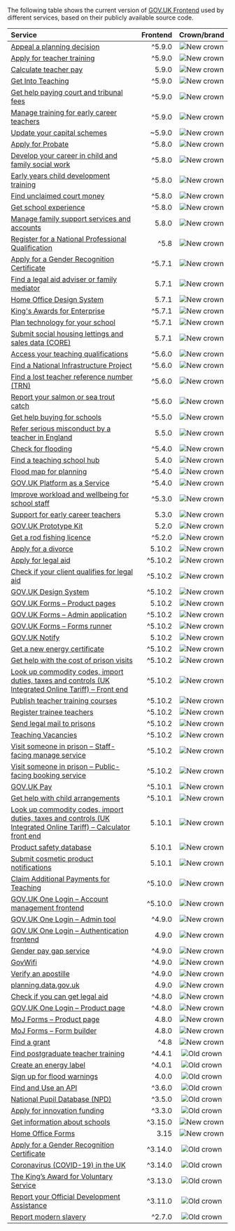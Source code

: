 The following table shows the current version of [GOV.UK Frontend](https://github.com/alphagov/govuk-frontend) used by different services, based on their publicly available source code.

| Service | Frontend | Crown/brand |
| :------ | -------------------: | :---------------: |
| [Appeal a planning decision](https://github.com/Planning-Inspectorate/appeal-planning-decision/) | ^5.9.0 | ![New crown](assets/new-crown.svg) |
| [Apply for teacher training](https://github.com/DFE-Digital/apply-for-teacher-training/) | ^5.9.0 | ![New crown](assets/new-crown.svg) |
| [Calculate teacher pay](https://github.com/DFE-Digital/teacher-pay-calculator/) | 5.9.0 | ![New crown](assets/new-crown.svg) |
| [Get Into Teaching](https://github.com/DFE-Digital/get-into-teaching-app/) | ^5.9.0 | ![New crown](assets/new-crown.svg) |
| [Get help paying court and tribunal fees](https://github.com/ministryofjustice/hwf-publicapp/) | ^5.9.0 | ![New crown](assets/new-crown.svg) |
| [Manage training for early career teachers](https://github.com/DFE-Digital/early-careers-framework/) | ^5.9.0 | ![New crown](assets/new-crown.svg) |
| [Update your capital schemes](https://github.com/acteng/update-your-capital-schemes/) | ~5.9.0 | ![New crown](assets/new-crown.svg) |
| [Apply for Probate](https://github.com/hmcts/probate-frontend/) | ^5.8.0 | ![New crown](assets/new-crown.svg) |
| [Develop your career in child and family social work](https://github.com/DFE-Digital/childrens-social-care-cpd/tree/main/Childrens-Social-Care-CPD/) | ^5.8.0 | ![New crown](assets/new-crown.svg) |
| [Early years child development training](https://github.com/DFE-Digital/early-years-foundation-recovery/) | ^5.8.0 | ![New crown](assets/new-crown.svg) |
| [Find unclaimed court money](https://github.com/ministryofjustice/find-unclaimed-court-money/) | ^5.8.0 | ![New crown](assets/new-crown.svg) |
| [Get school experience](https://github.com/DFE-Digital/schools-experience/) | ^5.8.0 | ![New crown](assets/new-crown.svg) |
| [Manage family support services and accounts](https://github.com/DFE-Digital/fh-services/tree/main/src/shared/web-components/src/familyhubs-frontend/) | 5.8.0 | ![New crown](assets/new-crown.svg) |
| [Register for a National Professional Qualification](https://github.com/DFE-Digital/npq-registration/) | ^5.8 | ![New crown](assets/new-crown.svg) |
| [Apply for a Gender Recognition Certificate](https://github.com/ministryofjustice/grc-app/) | ^5.7.1 | ![New crown](assets/new-crown.svg) |
| [Find a legal aid adviser or family mediator](https://github.com/ministryofjustice/fala/) | 5.7.1 | ![New crown](assets/new-crown.svg) |
| [Home Office Design System](https://github.com/UKHomeOffice/home-office-design-system/tree/main/components/page/) | 5.7.1 | ![New crown](assets/new-crown.svg) |
| [King's Awards for Enterprise](https://github.com/bitzesty/qae/) | ^5.7.1 | ![New crown](assets/new-crown.svg) |
| [Plan technology for your school](https://github.com/DFE-Digital/plan-technology-for-your-school/tree/main/src/Dfe.PlanTech.Web.Node/) | ^5.7.1 | ![New crown](assets/new-crown.svg) |
| [Submit social housing lettings and sales data (CORE)](https://github.com/communitiesuk/submit-social-housing-lettings-and-sales-data/) | 5.7.1 | ![New crown](assets/new-crown.svg) |
| [Access your teaching qualifications](https://github.com/DFE-Digital/access-your-teaching-qualifications/) | ^5.6.0 | ![New crown](assets/new-crown.svg) |
| [Find a National Infrastructure Project](https://github.com/Planning-Inspectorate/applications-service/) | ^5.6.0 | ![New crown](assets/new-crown.svg) |
| [Find a lost teacher reference number (TRN)](https://github.com/DFE-Digital/find-a-lost-trn/) | ^5.6.0 | ![New crown](assets/new-crown.svg) |
| [Report your salmon or sea trout catch](https://github.com/DEFRA/rod-catch-returns-frontend/) | ^5.6.0 | ![New crown](assets/new-crown.svg) |
| [Get help buying for schools](https://github.com/DFE-Digital/buy-for-your-school/) | ^5.5.0 | ![New crown](assets/new-crown.svg) |
| [Refer serious misconduct by a teacher in England](https://github.com/DFE-Digital/refer-serious-misconduct/) | 5.5.0 | ![New crown](assets/new-crown.svg) |
| [Check for flooding](https://github.com/DEFRA/flood-app/) | ^5.4.0 | ![New crown](assets/new-crown.svg) |
| [Find a teaching school hub](https://github.com/DFE-Digital/teaching-school-hub-finder/) | 5.4.0 | ![New crown](assets/new-crown.svg) |
| [Flood map for planning](https://github.com/DEFRA/fmp-app/) | ^5.4.0 | ![New crown](assets/new-crown.svg) |
| [GOV.UK Platform as a Service](https://github.com/alphagov/paas-product-pages/) | ^5.4.0 | ![New crown](assets/new-crown.svg) |
| [Improve workload and wellbeing for school staff](https://github.com/DFE-Digital/improve-workload-and-wellbeing-for-school-staff/) | ^5.3.0 | ![New crown](assets/new-crown.svg) |
| [Support for early career teachers](https://github.com/DFE-Digital/support-for-early-career-teachers/) | 5.3.0 | ![New crown](assets/new-crown.svg) |
| [GOV.UK Prototype Kit](https://github.com/alphagov/govuk-prototype-kit/) | 5.2.0 | ![New crown](assets/new-crown.svg) |
| [Get a rod fishing licence](https://github.com/DEFRA/rod-licensing/tree/main/packages/gafl-webapp-service/) | ^5.2.0 | ![New crown](assets/new-crown.svg) |
| [Apply for a divorce](https://github.com/hmcts/nfdiv-frontend/) | 5.10.2 | ![New crown](assets/new-crown.svg#rebrand) |
| [Apply for legal aid](https://github.com/ministryofjustice/laa-apply-for-legal-aid/) | ^5.10.2 | ![New crown](assets/new-crown.svg#rebrand) |
| [Check if your client qualifies for legal aid](https://github.com/ministryofjustice/laa-estimate-financial-eligibility-for-legal-aid/) | ^5.10.2 | ![New crown](assets/new-crown.svg#rebrand) |
| [GOV.UK Design System](https://github.com/alphagov/govuk-design-system/) | ^5.10.2 | ![New crown](assets/new-crown.svg#rebrand) |
| [GOV.UK Forms – Product pages](https://github.com/alphagov/forms-product-page/) | 5.10.2 | ![New crown](assets/new-crown.svg#rebrand) |
| [GOV.UK Forms – Admin application](https://github.com/alphagov/forms-admin/) | ^5.10.2 | ![New crown](assets/new-crown.svg#rebrand) |
| [GOV.UK Forms – Forms runner](https://github.com/alphagov/forms-runner/) | ^5.10.2 | ![New crown](assets/new-crown.svg#rebrand) |
| [GOV.UK Notify](https://github.com/alphagov/notifications-admin/) | 5.10.2 | ![New crown](assets/new-crown.svg#rebrand) |
| [Get a new energy certificate](https://github.com/communitiesuk/epb-frontend/) | ^5.10.2 | ![New crown](assets/new-crown.svg#rebrand) |
| [Get help with the cost of prison visits](https://github.com/ministryofjustice/help-with-prison-visits-external/) | ^5.10.2 | ![New crown](assets/new-crown.svg#rebrand) |
| [Look up commodity codes, import duties, taxes and controls (UK Integrated Online Tariff) – Front end](https://github.com/trade-tariff/trade-tariff-frontend/) | ^5.10.2 | ![New crown](assets/new-crown.svg#rebrand) |
| [Publish teacher training courses](https://github.com/DFE-Digital/publish-teacher-training/) | ^5.10.2 | ![New crown](assets/new-crown.svg#rebrand) |
| [Register trainee teachers](https://github.com/DFE-Digital/register-trainee-teachers/) | ^5.10.2 | ![New crown](assets/new-crown.svg#rebrand) |
| [Send legal mail to prisons](https://github.com/ministryofjustice/send-legal-mail-to-prisons/) | ^5.10.2 | ![New crown](assets/new-crown.svg#rebrand) |
| [Teaching Vacancies](https://github.com/DFE-Digital/teaching-vacancies/) | ^5.10.2 | ![New crown](assets/new-crown.svg#rebrand) |
| [Visit someone in prison – Staff-facing manage service](https://github.com/ministryofjustice/book-a-prison-visit-staff-ui/) | ^5.10.2 | ![New crown](assets/new-crown.svg#rebrand) |
| [Visit someone in prison – Public-facing booking service](https://github.com/ministryofjustice/hmpps-book-a-prison-visit-ui/) | ^5.10.2 | ![New crown](assets/new-crown.svg#rebrand) |
| [GOV.UK Pay](https://github.com/alphagov/pay-frontend/) | ^5.10.1 | ![New crown](assets/new-crown.svg#rebrand) |
| [Get help with child arrangements](https://github.com/ministryofjustice/help-with-child-arrangements/) | ^5.10.1 | ![New crown](assets/new-crown.svg#rebrand) |
| [Look up commodity codes, import duties, taxes and controls (UK Integrated Online Tariff) – Calculator front end](https://github.com/trade-tariff/trade-tariff-duty-calculator/) | 5.10.1 | ![New crown](assets/new-crown.svg#rebrand) |
| [Product safety database](https://github.com/UKGovernmentBEIS/beis-opss-psd/) | 5.10.1 | ![New crown](assets/new-crown.svg#rebrand) |
| [Submit cosmetic product notifications](https://github.com/UKGovernmentBEIS/beis-opss-cosmetics/tree/main/cosmetics-web/) | 5.10.1 | ![New crown](assets/new-crown.svg#rebrand) |
| [Claim Additional Payments for Teaching](https://github.com/DFE-Digital/claim-additional-payments-for-teaching/) | ^5.10.0 | ![New crown](assets/new-crown.svg#rebrand) |
| [GOV.UK One Login – Account management frontend](https://github.com/govuk-one-login/di-account-management-frontend/) | ^5.10.0 | ![New crown](assets/new-crown.svg#rebrand) |
| [GOV.UK One Login – Admin tool](https://github.com/govuk-one-login/onboarding-self-service-experience/tree/main/express/) | ^4.9.0 | ![New crown](assets/new-crown.svg) |
| [GOV.UK One Login – Authentication frontend](https://github.com/govuk-one-login/authentication-frontend/) | 4.9.0 | ![New crown](assets/new-crown.svg) |
| [Gender pay gap service](https://github.com/cabinetoffice/gender-pay-gap/tree/main/GenderPayGap.WebUI/) | ^4.9.0 | ![New crown](assets/new-crown.svg) |
| [GovWifi](https://github.com/alphagov/govwifi-product-page/) | ^4.9.0 | ![New crown](assets/new-crown.svg) |
| [Verify an apostille](https://github.com/UKForeignOffice/verify-apostille-service/) | ^4.9.0 | ![New crown](assets/new-crown.svg) |
| [planning.data.gov.uk](https://github.com/digital-land/digital-land.info/) | 4.9.0 | ![New crown](assets/new-crown.svg) |
| [Check if you can get legal aid](https://github.com/ministryofjustice/cla_public/) | ^4.8.0 | ![New crown](assets/new-crown.svg) |
| [GOV.UK One Login – Product page](https://github.com/govuk-one-login/onboarding-product-page/) | ^4.8.0 | ![New crown](assets/new-crown.svg) |
| [MoJ Forms – Product page](https://github.com/ministryofjustice/formbuilder-product-page/) | 4.8.0 | ![New crown](assets/new-crown.svg) |
| [MoJ Forms – Form builder](https://github.com/ministryofjustice/fb-editor/) | 4.8.0 | ![New crown](assets/new-crown.svg) |
| [Find a grant](https://github.com/cabinetoffice/gap-find-apply-web/tree/main/packages/applicant/) | ^4.8 | ![New crown](assets/new-crown.svg) |
| [Find postgraduate teacher training](https://github.com/DFE-Digital/find-teacher-training/) | ^4.4.1 | ![Old crown](assets/old-crown.svg) |
| [Create an energy label](https://github.com/UKGovernmentBEIS/energy-label-service/) | ^4.0.1 | ![Old crown](assets/old-crown.svg) |
| [Sign up for flood warnings](https://github.com/DEFRA/flood-xws-contact-web/) | 4.0.0 | ![Old crown](assets/old-crown.svg) |
| [Find and Use an API](https://github.com/DFE-Digital/eapim-developer-hub/) | ^3.6.0 | ![Old crown](assets/old-crown.svg) |
| [National Pupil Database (NPD)](https://github.com/DFE-Digital/npd-find-and-explore/) | ^3.5.0 | ![Old crown](assets/old-crown.svg) |
| [Apply for innovation funding](https://github.com/InnovateUKGitHub/innovation-funding-service/tree/main/ifs-web-service/) | ^3.3.0 | ![Old crown](assets/old-crown.svg) |
| [Get information about schools](https://github.com/DFE-Digital/get-information-about-schools/tree/main/Web/Edubase.Web.UI/) | ^3.15.0 | ![New crown](assets/new-crown.svg) |
| [Home Office Forms](https://github.com/UKHomeOfficeForms/hof/) | 3.15 | ![New crown](assets/new-crown.svg) |
| [Apply for a Gender Recognition Certificate](https://github.com/cabinetoffice/grc-app/) | ^3.14.0 | ![Old crown](assets/old-crown.svg) |
| [Coronavirus (COVID-19) in the UK ](https://github.com/publichealthengland/coronavirus-dashboard/) | ^3.14.0 | ![Old crown](assets/old-crown.svg) |
| [The King’s Award for Voluntary Service](https://github.com/bitzesty/qavs-v2/) | ^3.13.0 | ![Old crown](assets/old-crown.svg) |
| [Report your Official Development Assistance](https://github.com/UKGovernmentBEIS/beis-report-official-development-assistance/) | ^3.11.0 | ![Old crown](assets/old-crown.svg) |
| [Report modern slavery](https://github.com/UKHomeOffice/modern-slavery/) | ^2.7.0 | ![Old crown](assets/old-crown.svg) |
